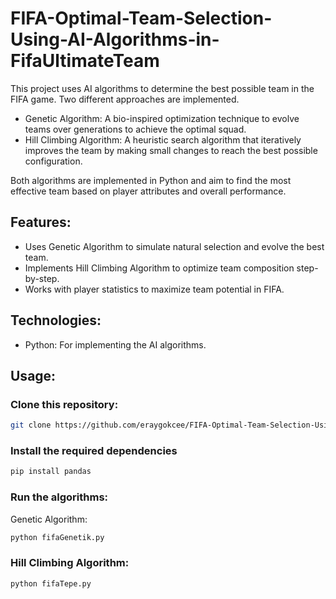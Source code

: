 # FIFA-Optimal-Team-Selection-Using-AI-Algorithms-in-FifaUltimateTeam
This project uses AI algorithms to determine the best possible team in the FIFA game. Two different approaches are implemented.

* Genetic Algorithm: A bio-inspired optimization technique to evolve teams over generations to achieve the optimal squad.
* Hill Climbing Algorithm: A heuristic search algorithm that iteratively improves the team by making small changes to reach the best possible configuration.

Both algorithms are implemented in Python and aim to find the most effective team based on player attributes and overall performance.

## Features:
* Uses Genetic Algorithm to simulate natural selection and evolve the best team.
* Implements Hill Climbing Algorithm to optimize team composition step-by-step.
* Works with player statistics to maximize team potential in FIFA.

## Technologies:
* Python: For implementing the AI algorithms.

## Usage:
### Clone this repository:
```bash
git clone https://github.com/eraygokcee/FIFA-Optimal-Team-Selection-Using-AI-Algorithms.git
```
### Install the required dependencies
```bash
pip install pandas
```
### Run the algorithms:
Genetic Algorithm:
```bash
python fifaGenetik.py
```
### Hill Climbing Algorithm:
```bash
python fifaTepe.py
```

